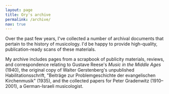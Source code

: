 ```yaml
---
layout: page
title: Ory's archive
permalink: /archive/
nav: true
---
```


Over the past few years, I've collected a number of archival documents that pertain to the history of musicology. I'd be happy to provide high-quality, publication-ready scans of these materials.

My archive includes pages from a scrapbook of publicity materials, reviews, and correspondence relating to Gustave Reese's  _Music in the Middle Ages_ (1940), the original copy of Walter Gerstenberg's unpublished Habilitationsschrift, "Beiträge zur Problemgeschichte der evangelischen Kirchenmusik" (1935), and the collected papers for Peter Gradenwitz (1910–2001), a German-Israeli musicologist.

<div id="search-interface"></div>
<div id="list"></div>

<style>
	table {
		font: 400 12px/1 -apple-system,BlinkMacSystemFont,"Segoe UI",Roboto,Helvetica,Arial,sans-serif,"Apple Color Emoji","Segoe UI Emoji","Segoe UI Symbol";
	}
	div.container.mt-5 {margin-left: 100px; min-width: 1250px;}
	h1 { font-size: 40px; }
	th { text-align: left; }
	table.browse { min-width: 1250px;}
	table.browse { margin-left: auto; margin-right: auto; } /* center table */
	table.browse { border-collapse: collapse; } /* don't put gaps between cells */
	table.browse th { background:skyblue;}
	table.browse td, table.browse th { padding-left: 2px; padding-top: 2px; padding: 2px}
	table.browse tr:hover { background:#ff000011; }
	a { text-decoration: none; }
	#search-interface { margin-bottom: 30px; }
	.wrapper {margin-left: 10px;}
	table.browse td:nth-child(1)  {white-space: nowrap;}
	table.browse td:nth-child(3) {white-space: nowrap;}
	table.browse td:nth-child(6) {min-width: 250px}

</style>

<script>
// vim: ts=3:nowrap

let METADATA = [];
let INDEX_Series		= "Series";
let INDEX_Folder        = "Folder";
let INDEX_Series_Info   = "Series Description";
let INDEX_Folder_Info   = "Folder Description";
let INDEX_Scanned      	= "Scanned";
let INDEX_Acquisition   = "Acquisition Information";
let INDEX_Permissions   = "Permissions";
let INDEX_Hidden		= "Hidden";
let INDEX_URL			= "URL";
let INDEX_Image			= "Image Available";

document.addEventListener("DOMContentLoaded", function () {
	METADATA = {% include archives/archives.json %};
	buildSearchInterface(METADATA, "#search-interface");
	displayBrowseTable(METADATA, "#list"); 
});

//////////////////////////////
//
// buildSearchInterface --
//

function buildSearchInterface(data, selector) {
	if (!selector) {
		selector = "#search-interface";
	}
	let element = document.querySelector(selector);
	if (!element) {
		console.error(`Error: cannot find ${selector} element to create search interface`);
		return;
	}

	let output = "";
	output += buildSeriesSelect(data);
	output += buildImageSelect(data);
	element.innerHTML = output;
}


//////////////////////////////
//
// buildSeriesSelect --
//

function buildSeriesSelect(data) {
	let counter = {};
	let sum = data.length;
	for (let i=0; i<sum; i++) {
		let entry = data[i];
		let series = entry[INDEX_Series_Info];
		if (!series) {
			console.error("WARNING: ", entry, " DOES NOT HAVE A SERIES");
			continue;
		}
		counter[series] = (counter[series] === undefined) ? 1 : counter[series] + 1;
	}

	let slist = Object.keys(counter).sort();
	let seriesCount = slist.length;
	let output = "<select class='series' onchange='doSearch()'>\n";
	output += `<option value="">Any archival series [${seriesCount}]</option>`;
	for (let i=0; i<slist.length; i++) {
		let name = slist[i];
		let count = counter[slist[i]];
		output += `<option value="${name}">${name} (${count})</option>`;
	}
	output += "</select>\n";
	return output;
}

//////////////////////////////
//
// buildImageSelect --
//

function buildImageSelect(data) {
	let counter = {};
	let sum = data.length;
	for (let i=0; i<sum; i++) {
		let entry = data[i];
		let image = entry["Image Available"];
		if (!image) {
			console.error("WARNING: ", entry, " DOES NOT HAVE AN IMAGE AVAILABLE");
			continue;
		}
		counter[image] = (counter[image] === undefined) ? 1 : counter[image] + 1;
	}

	let ilist = Object.keys(counter).sort();
	let output = "<select class='image' onchange='doSearch()'>\n";
	output += `<option value="">Image available online?</option>`;
	for (let i=0; i<ilist.length; i++) {
		let name = ilist[i];
		output += `<option value="${name}">${name}</option>`;
	}
	output += "</select>\n";
	return output;
}


//////////////////////////////
//
// displayBrowseTable --
//

function displayBrowseTable(data, selector) {
	if (!selector) {
		selector = "#list";
	}
	let element = document.querySelector(selector);
	if (!element) {
		console.error(`Error: cannot find ${selector} element to display work table`);
		return;
	}
	let headings = [INDEX_Series, INDEX_Series_Info, INDEX_Folder, INDEX_Folder_Info];
	let contents = "";
	contents += "<table class='browse'>\n";
	contents += "<thead>\n";
	contents += makeTableHeader(headings);
	contents += "</thead>\n";
	contents += "<tbody>\n";
	contents += makeTableBody(headings, data);
	contents += "</tbody>\n";
	contents += "</table>\n";
	element.innerHTML = contents;
}

//////////////////////////////
//
// makeTableHeader -- Generate HTML content for browse table header.
//

function makeTableHeader(headings) {
	let output = `<th>${headings.join("</th><th>")}</th>\n`;
	return output;
}


//////////////////////////////
//
// makeTableBody -- Generate HTML content for browse table's body.
//

function makeTableBody(headings, data) {
	let output = "";
	for (let i=0; i<data.length; i++) {
		let entry = data[i];
		output += "<tr>";
		for (let i=0; i<headings.length; i++) {
			let value = "";
			let URL = entry["URL"];
			if (typeof entry[headings[i]] !== "undefined") {
				value = entry[headings[i]];
			}
			let hidden = entry["Hidden"];
			if (hidden == "no"){
				output += "<td>";
				if (value.match(":")){
					value = value.replace(':', '<br /><br />');
				}
				if (value.match(";")){
					value = value.replace(/(;)+/g, '<br />');
					console.warn(value, "value");
				}

				if (URL){
					if (headings[i] == INDEX_Folder_Info) {
						output += `<a target="_blank" href="${URL}">${value}</a>`;
					} else {
						output += value;
					}
				} else {
					output += value;	
				}
				output += "</td>";
			}
		}
		if (output !== ""){
			output += "</tr>\n";
		}
	}
	return output;
}


//////////////////////////////
//
// doSearch --
//

function doSearch(data) {
	if (!data) {
		data = METADATA;
	}

	let searchInterface = document.querySelector("#search-interface");
	if (!searchInterface) {
		console.log("Problem finding search interface");
		return;
	}

	let seriesField = searchInterface.querySelector("select.series");
	if (!seriesField) {
		console.log("Problem finding series field in search interface");
		return;
	}
	let seriesQuery = seriesField.value;

	let imageField = searchInterface.querySelector("select.image");
	if (!imageField) {
		console.log("Problem finding series field in search interface");
		return;
	}
	let imageQuery = imageField.value;

	if (seriesQuery) {
		let tempdata = [];
		for (let i=0; i<data.length; i++) {
			let entry = data[i];
			let series = entry[INDEX_Series_Info];
			if (series === seriesQuery) {
				tempdata.push(entry);
			}
		}
		data = tempdata;
	}

	if (imageQuery) {
		let tempdata = [];
		for (let i=0; i<data.length; i++) {
			let entry = data[i];
			let image = entry[INDEX_Image];
			if (image === imageQuery) {
				tempdata.push(entry);
			}
		}
		data = tempdata;
	}

	displayBrowseTable(data);
}

</script>